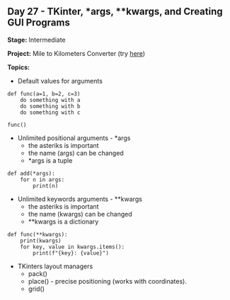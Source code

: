 ## Day 27 - TKinter, *args, **kwargs, and Creating GUI Programs

**Stage:** Intermediate

**Project:** Mile to Kilometers Converter (try [here]())

**Topics:**
* Default values for arguments
```
def func(a=1, b=2, c=3)
    do something with a
    do something with b
    do something with c
    
func()
```

* Unlimited positional arguments - *args
  - the asteriks is important 
  - the name (args) can be changed
  - *args is a tuple
```
def add(*args):
    for n in args:
        print(n)
```

* Unlimited keywords arguments - **kwargs
  - the asteriks is important 
  - the name (kwargs) can be changed
  - **kwargs is a dictionary
```
def func(**kwargs):
    print(kwargs)
    for key, value in kwargs.items():
        print(f"{key}: {value}")
```

* TKinters layout managers
  - pack()
  - place() - precise positioning (works with coordinates).
  - grid()